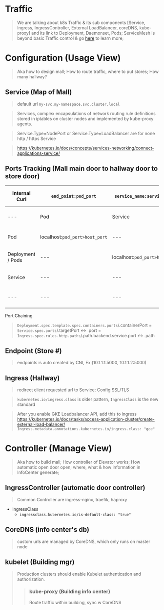 # Traffic 
> We are talking about k8s Traffic & its sub components [Service, Ingress, IngressController, External LoadBalancer, coreDNS, kube-proxy] and its link to Deployment, Daemonset, Pods; ServiceMesh is beyond basic Traffic control & go [here](./k8_adv.md) to learn more;

# Configuration (Usage View)
> Aka how to design mall; How to route traffic, where to put stores; How many hallway?
## Service (Map of Mall)
> default url `my-svc.my-namespace.svc.cluster.local`

> Services, complex encapsulations of network routing rule definitions stored in iptables on cluster nodes and implemented by kube-proxy agents.

> Service.Type=NodePort or Service.Type=LoadBalancer are for none http / https Service

> https://kubernetes.io/docs/concepts/services-networking/connect-applications-service/


## Ports Tracking (Mall main door to hallway door to store door)
| Internal Curl | `end_point:pod_port` | `service_name:service_port` | `my-svc.my-namespace.svc.cluster.local` | `xxx.com/sales` | --- | --- |
| --- | --- | --- | --- | --- | --- | --- |
| --- | Pod | Service | Ingress | LoadBalancer | --- | --- | 
| Pod | localhost:`pod_port>host_port` | --- | --- | --- | --- | --- | 
| Deployment / Pods | --- | localhost:`pod_port>host_port` | --- | --- | --- | --- |
| Service | --- | --- | localhost:`service_port>host_port` | --- | --- | --- | 
| --- | --- | --- | --- | --- | --- | --- | 

Port Chaining
> `Deployment.spec.template.spec.containers.ports`/.containerPort = `Service.spec.ports`/.targetPort <-> .port = `Ingress.spec.rules.http.paths`/.path.backend.service.port <-> .path

## Endpoint (Store #)
> endpoints is auto created by CNI, Ex:(10.1.1.1:5000, 10.1.1.2:5000)

## Ingress (Hallway)
> redirect client requested url to Service; Config SSL/TLS

> `kubernetes.io/ingress.class` is older pattern, `IngressClass` is the new standard

> After you enable GKE Loadbalancer API, add this to ingress https://kubernetes.io/docs/tasks/access-application-cluster/create-external-load-balancer/
`Ingress.metadata.annotations.kubernetes.io/ingress.class: "gce"`


# Controller (Manage View)
> Aka how to build mall; How controller of Elevator works; How automatic open door open; where, what & how information in InfoCenter generate;

## IngressController (automatic door controller)
> Common Controller are ingress-nginx, traefik, haproxy
- IngressClass
  - `ingressclass.kubernetes.io/is-default-class: "true"`

## CoreDNS (info center's db)
> custom urls are managed by CoreDNS, which only runs on master node

## kubelet (Building mgr)
> Production clusters should enable Kubelet authentication and authorization.
> > ### kube-proxy (Building info center)
> > Route traffic within building, sync w CoreDNS